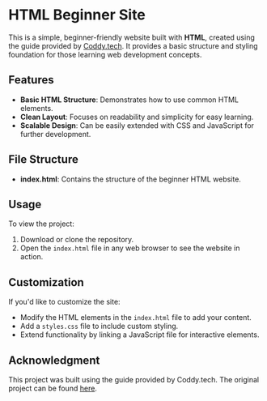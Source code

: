 # HTML Beginner Site

This is a simple, beginner-friendly website built with **HTML**, created using the guide provided by [Coddy.tech](https://coddy.tech/courses/html__beginner_site). It provides a basic structure and styling foundation for those learning web development concepts.

## Features
- **Basic HTML Structure**: Demonstrates how to use common HTML elements.
- **Clean Layout**: Focuses on readability and simplicity for easy learning.
- **Scalable Design**: Can be easily extended with CSS and JavaScript for further development.

## File Structure
- **index.html**: Contains the structure of the beginner HTML website.

## Usage
To view the project:
1. Download or clone the repository.
2. Open the `index.html` file in any web browser to see the website in action.

## Customization
If you'd like to customize the site:
- Modify the HTML elements in the `index.html` file to add your content.
- Add a `styles.css` file to include custom styling.
- Extend functionality by linking a JavaScript file for interactive elements.

## Acknowledgment
This project was built using the guide provided by Coddy.tech. The original project can be found [here](https://coddy.tech/courses/html__beginner_site).
